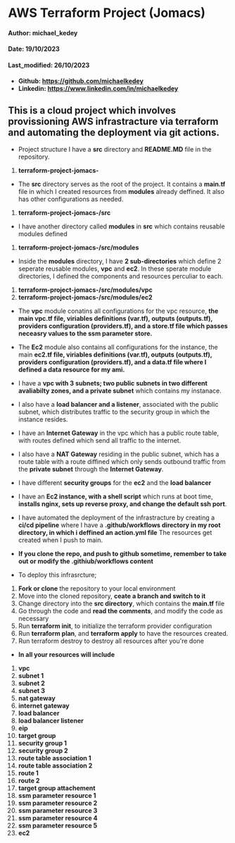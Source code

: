 # AWS Terraform Project (Jomacs)
#### Author: michael_kedey
#### Date: 19/10/2023
#### Last_modified: 26/10/2023
- **Github: https://github.com/michaelkedey**
- **Linkedin: https://www.linkedin.com/in/michaelkedey**


## This is a cloud project which involves provissioning AWS infrastracture via terraform and automating the deployment via git actions.

-  Project structure
I have a **src** directory and **README.MD** file in the repository.
1. **terraform-project-jomacs-**

-  The **src** directory serves as the root of the project. It contains a **main.tf** file in which I created resources from **modules** already deffined. It also has other configurations as needed.
1. **terraform-project-jomacs-/src**

-  I have another directory called **modules** in **src** which contains reusable modules defined
1. **terraform-project-jomacs-/src/modules**

-  Inside the **modules** directory,  I have **2 sub-directories** which define 2 seperate reusable modules, **vpc** and **ec2**. In these sperate module directories, I defined the components and resources perculiar to each.
1. **terraform-project-jomacs-/src/modules/vpc**
2. **terraform-project-jomacs-/src/modules/ec2**

- The **vpc** module conatins all configurations for the vpc resource, **the main vpc.tf file, viriables definitions (var.tf), outputs (outputs.tf), providers configuration (providers.tf), and a store.tf file which passes neceasry values to the ssm parameter store.**

- The **Ec2** module also contains all configurations for the instance, the main **ec2.tf file, viriables definitions (var.tf), outputs (outputs.tf), providers configuration (providers.tf), and a data.tf file where I defined a data resource for my ami.**

- I have a **vpc with 3 subnets; two public subnets in two different avaliabilty zones, and a private subnet** which contains my instanace.

- I also have a **load balancer and a listener**, associated with the public subnet, which distributes traffic to the security group in which the instance resides.

- I have an **Internet Gateway** in the vpc which has a public route table, with routes defined which send all traffic to the internet. 

- I also have a **NAT Gateway** residing in the public subnet, which has a route table with a route diffined which only sends outbound traffic from the **private subnet** through the **Internet Gateway**.

- I have different **security groups** for the **ec2** and the **load balancer**
- I have an **Ec2 instance, with a shell script** which runs at boot time, **installs nginx, sets up reverse proxy, and change the default ssh port**.

- I have automated the deployment of the infrastracture by creating a **ci/cd pipeline** where I have a **.github/workflows directory in my root directory, in which i deffined an action.yml file** The resources get created when I push to main.

- **If you clone the repo, and push to github sometime, remember to take out or modify the .githiub/workflows content**

- To deploy this infrasrcture;
1. **Fork or clone** the repository to your local environment
2. Move into the cloned repository, **ceate a branch and switch to it**
3. Change directory into the **src directory**, which contains the **main.tf** file
4. Go through the code and **read the comments**, and modify the code as necessary
5. Run **terraform init**, to initialize the terraform provider configuration
6. Run **terraform plan**, and **terraform apply** to have the resources created.
7. Run terraform destroy to destroy all resources after you're done

- **In all your resources will include**
1. **vpc**
2. **subnet 1**
3. **subnet 2**
4. **subnet 3**
5. **nat gateway**
6. **internet gateway**
7. **load balancer**
8. **load balancer listener**
9. **eip**
10. **target group**
11. **security group 1**
12. **security group 2**
13. **route table association 1**
14. **route table association 2**
15. **route 1**
16. **route 2**
17. **target group attachement**
18. **ssm parameter resource 1**
19. **ssm parameter resource 2**
20. **ssm parameter resource 3**
21. **ssm parameter resource 4**
22. **ssm parameter resource 5**
23. **ec2**





